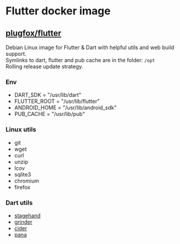 # Flutter docker image  
  
## [plugfox/flutter](https://hub.docker.com/r/plugfox/flutter)  
  
Debian Linux image for Flutter & Dart with helpful utils and web build support.  
Symlinks to dart, flutter and pub cache are in the folder: `/opt`  
Rolling release update strategy.  
  
### Env  
 + DART_SDK     = "/usr/lib/dart"  
 + FLUTTER_ROOT = "/usr/lib/flutter"  
 + ANDROID_HOME = "/usr/lib/android_sdk"  
 + PUB_CACHE    = "/usr/lib/pub"  
  
### Linux utils 
 + git  
 + wget  
 + curl  
 + unzip  
 + lcov  
 + sqlite3  
 + chromium  
 + firefox  
  
### Dart utils  
 + [stagehand](https://pub.dev/packages/stagehand)  
 + [grinder](https://pub.dev/packages/grinder)  
 + [cider](https://pub.dev/packages/cider)  
 + [pana](https://pub.dev/packages/pana)  
  